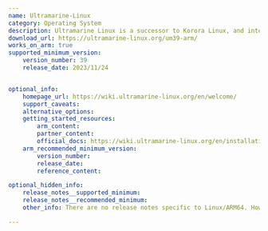 ```yaml
---
name: Ultramarine-Linux
category: Operating System
description: Ultramarine Linux is a successor to Korora Linux, and intends to make an operating system that “just works” for people of all levels of experience. Ultramarine is Pragmatic, innovative, and user-friendly.
download_url: https://ultramarine-linux.org/um39-arm/
works_on_arm: true
supported_minimum_version:
    version_number: 39
    release_date: 2023/11/24


optional_info:
    homepage_url: https://wiki.ultramarine-linux.org/en/welcome/
    support_caveats:
    alternative_options:
    getting_started_resources:
        arm_content:
        partner_content:
        official_docs: https://wiki.ultramarine-linux.org/en/installation/getting/
    arm_recommended_minimum_version:
        version_number:
        release_date:
        reference_content:

optional_hidden_info:
    release_notes__supported_minimum:
    release_notes__recommended_minimum:
    other_info: There are no release notes specific to Linux/ARM64. However, version 39 offers ARM builds for ultramarine-linux [here](https://ultramarine-linux.org/um39-arm/).

---
```

